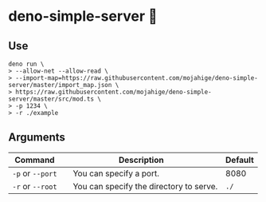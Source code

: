 # deno-simple-server 🦕

## Use

```shell
deno run \
> --allow-net --allow-read \
> --import-map=https://raw.githubusercontent.com/mojahige/deno-simple-server/master/import_map.json \
> https://raw.githubusercontent.com/mojahige/deno-simple-server/master/src/mod.ts \
> -p 1234 \
> -r ./example
```

## Arguments

| Command | Description | Default |
| --- | --- | --- |
| `-p` or `--port` |　You can specify a port.| 8080 |
| `-r` or `--root` | 　You can specify the directory to serve. | `./` |
